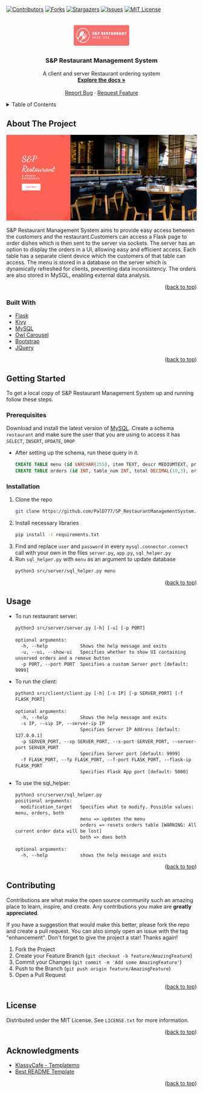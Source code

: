 <!-- MIT License

Copyright (c) 2021 Othneil Drew

Permission is hereby granted, free of charge, to any person obtaining a copy
of this software and associated documentation files (the "Software"), to deal
in the Software without restriction, including without limitation the rights
to use, copy, modify, merge, publish, distribute, sublicense, and/or sell
copies of the Software, and to permit persons to whom the Software is
furnished to do so, subject to the following conditions:

The above copyright notice and this permission notice shall be included in all
copies or substantial portions of the Software.

THE SOFTWARE IS PROVIDED "AS IS", WITHOUT WARRANTY OF ANY KIND, EXPRESS OR
IMPLIED, INCLUDING BUT NOT LIMITED TO THE WARRANTIES OF MERCHANTABILITY,
FITNESS FOR A PARTICULAR PURPOSE AND NONINFRINGEMENT. IN NO EVENT SHALL THE
AUTHORS OR COPYRIGHT HOLDERS BE LIABLE FOR ANY CLAIM, DAMAGES OR OTHER
LIABILITY, WHETHER IN AN ACTION OF CONTRACT, TORT OR OTHERWISE, ARISING FROM,
OUT OF OR IN CONNECTION WITH THE SOFTWARE OR THE USE OR OTHER DEALINGS IN THE
SOFTWARE. -->
<div id="top"></div>

<!-- PROJECT SHIELDS -->
<!--
*** I'm using markdown "reference style" links for readability.
*** Reference links are enclosed in brackets [ ] instead of parentheses ( ).
*** See the bottom of this document for the declaration of the reference variables
*** for contributors-url, forks-url, etc. This is an optional, concise syntax you may use.
*** https://www.markdownguide.org/basic-syntax/#reference-style-links
-->
[![Contributors][contributors-shield]][contributors-url]
[![Forks][forks-shield]][forks-url]
[![Stargazers][stars-shield]][stars-url]
[![Issues][issues-shield]][issues-url]
[![MIT License][license-shield]][license-url]



<!-- PROJECT LOGO -->
<br />
<div align="center">
  <a href="https://github.com/PalD777/SP_RestaurantManagementSystem">
    <img src="src/client/static/images/logo.png" alt="Logo" width="150" height="60">
  </a>

<h3 align="center">S&P Restaurant Management System</h3>

  <p align="center">
    A client and server Restaurant ordering system
    <br />
    <a href="https://github.com/PalD777/SP_RestaurantManagementSystem"><strong>Explore the docs »</strong></a>
    <br />
    <br />
    <a href="https://github.com/PalD777/SP_RestaurantManagementSystem/issues">Report Bug</a>
    ·
    <a href="https://github.com/PalD777/SP_RestaurantManagementSystem/issues">Request Feature</a>
  </p>
</div>



<!-- TABLE OF CONTENTS -->
<details>
  <summary>Table of Contents</summary>
  <ol>
    <li>
      <a href="#about-the-project">About The Project</a>
      <ul>
        <li><a href="#built-with">Built With</a></li>
      </ul>
    </li>
    <li>
      <a href="#getting-started">Getting Started</a>
      <ul>
        <li><a href="#prerequisites">Prerequisites</a></li>
        <li><a href="#installation">Installation</a></li>
      </ul>
    </li>
    <li><a href="#usage">Usage</a></li>
    <li><a href="#contributing">Contributing</a></li>
    <li><a href="#license">License</a></li>
    <li><a href="#acknowledgments">Acknowledgments</a></li>
  </ol>
</details>



<!-- ABOUT THE PROJECT -->
## About The Project

![Product Name Screen Shot][product-screenshot]

S&P Restaurant Management System aims to provide easy access between the customers and the restaurant.Customers can access a Flask page to order dishes which is then sent to the server via sockets. The server has an option to display the orders in a UI, allowing easy and efficient access. Each table has a separate client device which the customers of that table can access. The menu is stored in a database on the server which is dynamically refreshed for clients, preventing data inconsistency. The orders are also stored in MySQL, enabling external data analysis.

<p align="right">(<a href="#top">back to top</a>)</p>



### Built With

* [Flask](https://flask.palletsprojects.com/en/2.0.x/)
* [Kivy](https://kivy.org)
* [MySQL](https://www.mysql.com/)
* [Owl Carousel](https://owlcarousel2.github.io/OwlCarousel2/)
* [Bootstrap](https://getbootstrap.com)
* [JQuery](https://jquery.com)

<p align="right">(<a href="#top">back to top</a>)</p>



<!-- GETTING STARTED -->
## Getting Started

To get a local copy of S&P Restaurant Management System up and running follow these steps.

### Prerequisites

Download and install the latest version of [MySQL](https://dev.mysql.com/downloads/installer/).
Create a schema `restaurant` and make sure the user that you are using to access it has `SELECT`, 
`INSERT`, `UPDATE`, `DROP`
* After setting up the schema, run these query in it.
  ```sql
  CREATE TABLE menu (id VARCHAR(255), item TEXT, descr MEDIUMTEXT, price DECIMAL(10,3), img LONGTEXT)
  CREATE TABLE orders (id INT, table_num INT, total DECIMAL(10,3), order_done TINYINT, items TEXT)
  ```
### Installation

1. Clone the repo
   ```sh
   git clone https://github.com/PalD777/SP_RestaurantManagementSystem.git
   ```
2. Install necessary libraries
   ```sh
   pip install -r requirements.txt
   ```
3. Find and replace `user` and `password` in every `mysql.connector.connect` call with your own in the files `server.py`, `app.py`, `sql_helper.py`
4. Run `sql_helper.py` with `menu` as an argument to update database
   ```sh
   python3 src/server/sql_helper.py menu
   ```


<p align="right">(<a href="#top">back to top</a>)</p>



<!-- USAGE EXAMPLES -->
## Usage

* To run restaurant server:
    ```
    python3 src/server/server.py [-h] [-u] [-p PORT]

    optional arguments:
      -h, --help            Shows the help message and exits
      -u, --ui, --show-ui   Specifies whether to show UI containing unserved orders and a remove button
      -p PORT, --port PORT  Specifies a custom Server port [default: 9999]
    ```
* To run the client:
    ```
    python3 src/client/client.py [-h] [-s IP] [-p SERVER_PORT] [-f FLASK_PORT]

    optional arguments:
      -h, --help            Shows the help message and exits
      -s IP, --sip IP, --server-ip IP
                            Specifies Server IP Address [default: 127.0.0.1]
      -p SERVER_PORT, --sp SERVER_PORT, --s-port SERVER_PORT, --server-port SERVER_PORT
                            Specifies Server port [default: 9999]
      -f FLASK_PORT, --fp FLASK_PORT, --f-port FLASK_PORT, --flask-ip FLASK_PORT
                            Specifies Flask App port [default: 5000]
    ```
* To use the sql_helper:
    ```
    python3 src/server/sql_helper.py
    positional arguments:
      modification_target   Specifies what to modify. Possible values: menu, orders, both
                            menu => updates the menu
                            orders => resets orders table [WARNING: All current order data will be lost]
                            both => does both

    optional arguments:
      -h, --help            shows the help message and exits
    ```

<p align="right">(<a href="#top">back to top</a>)</p>



<!-- CONTRIBUTING -->
## Contributing

Contributions are what make the open source community such an amazing place to learn, inspire, and create. Any contributions you make are **greatly appreciated**.

If you have a suggestion that would make this better, please fork the repo and create a pull request. You can also simply open an issue with the tag "enhancement".
Don't forget to give the project a star! Thanks again!

1. Fork the Project
2. Create your Feature Branch (`git checkout -b feature/AmazingFeature`)
3. Commit your Changes (`git commit -m 'Add some AmazingFeature'`)
4. Push to the Branch (`git push origin feature/AmazingFeature`)
5. Open a Pull Request

<p align="right">(<a href="#top">back to top</a>)</p>



<!-- LICENSE -->
## License

Distributed under the MIT License. See `LICENSE.txt` for more information.

<p align="right">(<a href="#top">back to top</a>)</p>



<!-- ACKNOWLEDGMENTS -->
## Acknowledgments

* [KlassyCafe - Templatemo](https://templatemo.com/tm-558-klassy-cafe)
* [Best README Template](https://github.com/othneildrew/Best-README-Template)

<p align="right">(<a href="#top">back to top</a>)</p>



<!-- MARKDOWN LINKS & IMAGES -->
<!-- https://www.markdownguide.org/basic-syntax/#reference-style-links -->
[contributors-shield]: https://img.shields.io/github/contributors/PalD777/SP_RestaurantManagementSystem.svg?style=for-the-badge
[contributors-url]: https://github.com/PalD777/SP_RestaurantManagementSystem/graphs/contributors
[forks-shield]: https://img.shields.io/github/forks/PalD777/SP_RestaurantManagementSystem.svg?style=for-the-badge
[forks-url]: https://github.com/PalD777/SP_RestaurantManagementSystem/network/members
[stars-shield]: https://img.shields.io/github/stars/PalD777/SP_RestaurantManagementSystem.svg?style=for-the-badge
[stars-url]: https://github.com/PalD777/SP_RestaurantManagementSystem/stargazers
[issues-shield]: https://img.shields.io/github/issues/PalD777/SP_RestaurantManagementSystem.svg?style=for-the-badge
[issues-url]: https://github.com/PalD777/SP_RestaurantManagementSystem/issues
[license-shield]: https://img.shields.io/github/license/PalD777/SP_RestaurantManagementSystem.svg?style=for-the-badge
[license-url]: https://github.com/PalD777/SP_RestaurantManagementSystem/blob/master/LICENSE.txt
[product-screenshot]: src/client/static/images/screenshot.png

